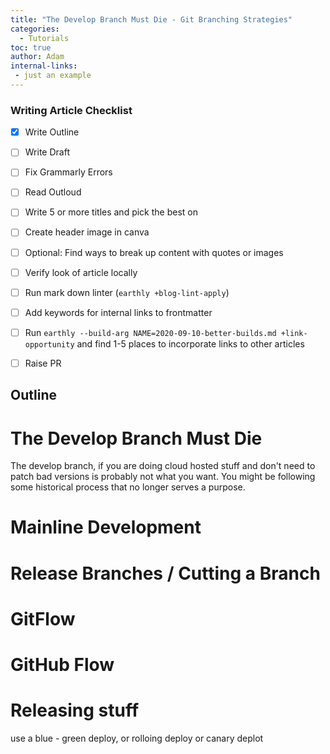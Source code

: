 ```yaml
---
title: "The Develop Branch Must Die - Git Branching Strategies"
categories:
  - Tutorials
toc: true
author: Adam
internal-links:
 - just an example
---
```


### Writing Article Checklist

- [x] Write Outline
- [ ] Write Draft
- [ ] Fix Grammarly Errors
- [ ] Read Outloud
- [ ] Write 5 or more titles and pick the best on
- [ ] Create header image in canva
- [ ] Optional: Find ways to break up content with quotes or images
- [ ] Verify look of article locally
- [ ] Run mark down linter (`earthly +blog-lint-apply`)
- [ ] Add keywords for internal links to frontmatter
- [ ] Run `earthly --build-arg NAME=2020-09-10-better-builds.md +link-opportunity` and find 1-5 places to incorporate links to other articles
- [ ] Raise PR


## Outline

# The Develop Branch Must Die
The develop branch, if you are doing cloud hosted stuff and don't need to patch bad versions is probably not what you want. You might be following some historical process that no longer serves a purpose. 
# Mainline Development
# Release Branches / Cutting a Branch
# GitFlow
# GitHub Flow
# Releasing stuff
  use a blue - green deploy, or rolloing deploy or canary deplot


